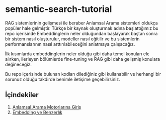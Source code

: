 # semantic-search-tutorial

RAG sistemlerinin gelişmesi ile beraber Anlamsal Arama sistemleri oldukça popüler hale gelmiştir. Türkçe bir kaynak oluşturmak adına başlattığımız bu repo içerisinde Embeddinglerin neler olduğundan başlayarak baştan sonra bir sistem nasıl oluşturulur, modeller nasıl eğitilir ve bu sistemlerin performanslarının nasıl arttırılabileceğini anlatmaya çalışacağız.

İlk kısımlarda embeddinglerin neler olduğu gibi daha temel konuları ele alırken, ilerleyen bölümlerde fine-tuning ve RAG gibi daha gelişmiş konulara değineceğiz.

Bu repo içerisinde bulunan kodları dilediğiniz gibi kullanabilir ve herhangi bir sorunuz olduğu takdirde benimle iletişime geçebilirsiniz.

## İçindekiler
1. [Anlamsal Arama Motorlarına Giriş](./PT1-intro/README.md)
2. [Embedding ve Benzerlık](./PT2-basics/)

